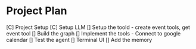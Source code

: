 # Project Plan

[C] Project Setup
[C] Setup LLM
[] Setup the toold - create event tools, get event tool
[] Build the graph
[] Implement the tools - Connect to google calendar
[] Test the agent
[] Terminal UI
[] Add the memory
